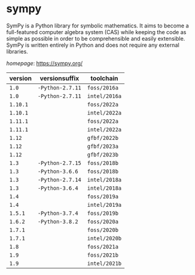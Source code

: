 # sympy

SymPy is a Python library for symbolic mathematics. It aims to  become a full-featured computer algebra system (CAS) while keeping the code as  simple as possible in order to be comprehensible and easily extensible. SymPy  is written entirely in Python and does not require any external libraries.

*homepage*: <https://sympy.org/>

version | versionsuffix | toolchain
--------|---------------|----------
``1.0`` | ``-Python-2.7.11`` | ``foss/2016a``
``1.0`` | ``-Python-2.7.11`` | ``intel/2016a``
``1.10.1`` |  | ``foss/2022a``
``1.10.1`` |  | ``intel/2022a``
``1.11.1`` |  | ``foss/2022a``
``1.11.1`` |  | ``intel/2022a``
``1.12`` |  | ``gfbf/2022b``
``1.12`` |  | ``gfbf/2023a``
``1.12`` |  | ``gfbf/2023b``
``1.3`` | ``-Python-2.7.15`` | ``foss/2018b``
``1.3`` | ``-Python-3.6.6`` | ``foss/2018b``
``1.3`` | ``-Python-2.7.14`` | ``intel/2018a``
``1.3`` | ``-Python-3.6.4`` | ``intel/2018a``
``1.4`` |  | ``foss/2019a``
``1.4`` |  | ``intel/2019a``
``1.5.1`` | ``-Python-3.7.4`` | ``foss/2019b``
``1.6.2`` | ``-Python-3.8.2`` | ``foss/2020a``
``1.7.1`` |  | ``foss/2020b``
``1.7.1`` |  | ``intel/2020b``
``1.8`` |  | ``foss/2021a``
``1.9`` |  | ``foss/2021b``
``1.9`` |  | ``intel/2021b``
